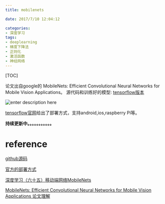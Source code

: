 ```yaml
---
title: mobilenets

date: 2017/7/10 12:04:12

categories:
- 深度学习
tags:
- deeplearning
- 梯度下降法
- 正则化
- 激活函数
- 神经网络
---
```

[TOC]


论文出自google的 MobileNets: Efficient Convolutional Neural Networks for Mobile Vision Applications。
源代码和训练好的模型: [tensorflow版本](https://github.com/tensorflow/models/blob/master/slim/nets/mobilenet_v1.md)

![enter description here][1]

<!--more-->

[tensorflow官网](https://www.tensorflow.org/mobile/)给出了部署方式，支持android,ios,raspberry Pi等。



**持续更新中。。。。。。。。。。。**

# reference

[github源码](https://github.com/tensorflow/models/blob/master/slim/nets/mobilenet_v1.md)

[官方的部署方式](https://www.tensorflow.org/mobile/)

[ 深度学习（六十五）移动端网络MobileNets](http://blog.csdn.net/hjimce/article/details/72831171)

[MobileNets: Efficient Convolutional Neural Networks for Mobile Vision Applications 论文理解](http://www.jianshu.com/p/2fd0c007a560)


  [1]: https://www.github.com/DragonFive/CVBasicOp/raw/master/1500434910512.jpg